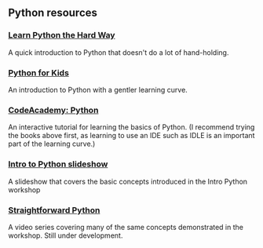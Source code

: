 
## Python resources

### [Learn Python the Hard Way](http://learnpythonthehardway.org/book/)

A quick introduction to Python that doesn't do a lot of hand-holding. 

### [Python for Kids](http://iss.schoolwires.com/cms/lib4/NC01000579/Centricity/Domain/408/Python%20for%20Kids%20-%20A%20Playful%20Introduction%20to%20Programming.pdf)

An introduction to Python with a gentler learning curve. 

### [CodeAcademy: Python](http://www.codecademy.com/en/tracks/python)

An interactive tutorial for learning the basics of Python. (I recommend trying the books above first, as learning to use an IDE such as IDLE is an important part of the learning curve.)

### [Intro to Python slideshow](https://onedrive.live.com/embed?cid=BE621B7576D48090&resid=BE621B7576D48090%21107&authkey=ALsfz0QwejBNUZ8&em=2)

A slideshow that covers the basic concepts introduced in the Intro Python workshop

### [Straightforward Python](https://www.youtube.com/watch?v=5ZOWDJyMq2Y)

A video series covering many of the same concepts demonstrated in the workshop. Still under development.

